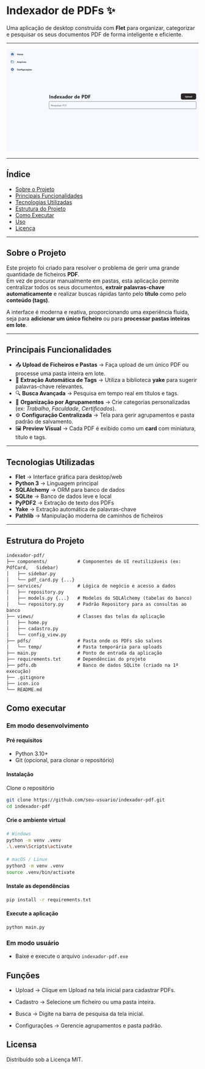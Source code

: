 # Indexador de PDFs ✨

Uma aplicação de desktop construída com **Flet** para organizar, categorizar e pesquisar os seus documentos PDF de forma inteligente e eficiente.

---

![Imagem da tela principal do Indexador de PDFs](screenshot.png)  

---

## Índice
- [Sobre o Projeto](#sobre-o-projeto)
- [Principais Funcionalidades](#principais-funcionalidades)
- [Tecnologias Utilizadas](#tecnologias-utilizadas)
- [Estrutura do Projeto](#estrutura-do-projeto)
- [Como Executar](#como-executar)
- [Uso](#uso)
- [Licença](#licença)

---

## Sobre o Projeto
Este projeto foi criado para resolver o problema de gerir uma grande quantidade de ficheiros **PDF**.  
Em vez de procurar manualmente em pastas, esta aplicação permite centralizar todos os seus documentos, **extrair palavras-chave automaticamente** e realizar buscas rápidas tanto pelo **título** como pelo **conteúdo (tags)**.

A interface é moderna e reativa, proporcionando uma experiência fluida, seja para **adicionar um único ficheiro** ou para **processar pastas inteiras em lote**.

---

## Principais Funcionalidades
- 📤 **Upload de Ficheiros e Pastas** → Faça upload de um único PDF ou processe uma pasta inteira em lote.  
- 🤖 **Extração Automática de Tags** → Utiliza a biblioteca **yake** para sugerir palavras-chave relevantes.  
- 🔍 **Busca Avançada** → Pesquisa em tempo real em títulos e tags.  
- 📂 **Organização por Agrupamentos** → Crie categorias personalizadas (ex: *Trabalho*, *Faculdade*, *Certificados*).  
- ⚙️ **Configuração Centralizada** → Tela para gerir agrupamentos e pasta padrão de salvamento.  
- 🖼️ **Preview Visual** → Cada PDF é exibido como um **card** com miniatura, título e tags.  

---

## Tecnologias Utilizadas
- **Flet** → Interface gráfica para desktop/web  
- **Python 3** → Linguagem principal  
- **SQLAlchemy** → ORM para banco de dados  
- **SQLite** → Banco de dados leve e local  
- **PyPDF2** → Extração de texto dos PDFs  
- **Yake** → Extração automática de palavras-chave  
- **Pathlib** → Manipulação moderna de caminhos de ficheiros  

---

## Estrutura do Projeto
```text
indexador-pdf/
├── components/           # Componentes de UI reutilizáveis (ex: PdfCard,   Sidebar)
│   ├── sidebar.py
│   └── pdf_card.py {...}
├── services/             # Lógica de negócio e acesso a dados
│   ├── repository.py
│   ├── models.py {...}   # Modelos do SQLAlchemy (tabelas do banco)
│   └── repository.py     # Padrão Repository para as consultas ao banco
├── views/                # Classes das telas da aplicação
│   ├── home.py
│   ├── cadastro.py
│   └── config_view.py
├── pdfs/                 # Pasta onde os PDFs são salvos
│   └── temp/             # Pasta temporária para uploads
├── main.py               # Ponto de entrada da aplicação
├── requirements.txt      # Dependências do projeto
├── pdfs.db               # Banco de dados SQLite (criado na 1ª execução)
├── .gitignore
├── icon.ico
└── README.md

```
## Como executar
### Em modo desenvolvimento
#### Pré requisitos
* Python 3.10+
* Git (opcional, para clonar o repositório)
#### Instalação
Clone o repositório
```bash
git clone https://github.com/seu-usuario/indexador-pdf.git
cd indexador-pdf
```
#### Crie o ambiente virtual 
```Bash
# Windows
python -m venv .venv
.\.venv\Scripts\activate

# macOS / Linux
python3 -m venv .venv
source .venv/bin/activate
```
#### Instale as dependências
```cmd
pip install -r requirements.txt
```

#### Execute a aplicação 
```cmd
python main.py
```
### Em modo usuário
* Baixe e execute o arquivo ```indexador-pdf.exe```

## Funções
* Upload → Clique em Upload na tela inicial para cadastrar PDFs.

* Cadastro → Selecione um ficheiro ou uma pasta inteira.

* Busca → Digite na barra de pesquisa da tela inicial.

* Configurações → Gerencie agrupamentos e pasta padrão. 

## Licensa
Distribuído sob a Licença MIT.
